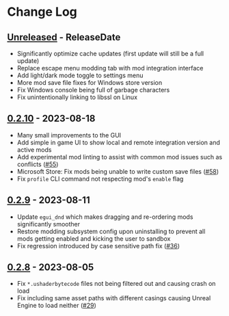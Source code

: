 # Change Log

<!-- next-header -->

## [Unreleased] - ReleaseDate

- Significantly optimize cache updates (first update will still be a full update)
- Replace escape menu modding tab with mod integration interface
- Add light/dark mode toggle to settings menu
- More mod save file fixes for Windows store version
- Fix Windows console being full of garbage characters
- Fix unintentionally linking to libssl on Linux

## [0.2.10] - 2023-08-18

- Many small improvements to the GUI
- Add simple in game UI to show local and remote integration version and active mods
- Add experimental mod linting to assist with common mod issues such as conflicts ([#55](https://github.com/trumank/mint/pull/55))
- Microsoft Store: Fix mods being unable to write custom save files ([#58](https://github.com/trumank/mint/issues/58))
- Fix `profile` CLI command not respecting mod's `enable` flag

## [0.2.9] - 2023-08-11

- Update `egui_dnd` which makes dragging and re-ordering mods significantly smoother
- Restore modding subsystem config upon uninstalling to prevent all mods getting enabled and kicking the user to sandbox
- Fix regression introduced by case sensitive path fix ([#36](https://github.com/trumank/mint/issues/36))

## [0.2.8] - 2023-08-05

- Fix `*.ushaderbytecode` files not being filtered out and causing crash on load
- Fix including same asset paths with different casings causing Unreal Engine to load neither ([#29](https://github.com/trumank/mint/issues/29))

<!-- next-url -->
[Unreleased]: https://github.com/trumank/mint/compare/v0.2.10...HEAD
[0.2.10]: https://github.com/trumank/mint/compare/v0.2.9...v0.2.10
[0.2.9]: https://github.com/trumank/mint/compare/v0.2.8...v0.2.9
[0.2.8]: https://github.com/trumank/mint/compare/v0.2.7...v0.2.8

